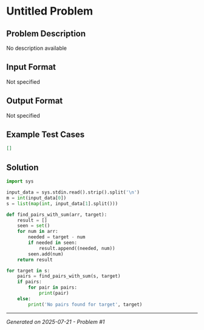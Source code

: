 # Untitled Problem

## Problem Description
No description available

## Input Format
Not specified

## Output Format
Not specified

## Example Test Cases
```json
[]
```

## Solution
```python
import sys

input_data = sys.stdin.read().strip().split('\n')
m = int(input_data[0])
s = list(map(int, input_data[1].split()))

def find_pairs_with_sum(arr, target):
    result = []
    seen = set()
    for num in arr:
        needed = target - num
        if needed in seen:
            result.append((needed, num))
        seen.add(num)
    return result

for target in s:
    pairs = find_pairs_with_sum(s, target)
    if pairs:
        for pair in pairs:
            print(pair)
    else:
        print('No pairs found for target', target)
```

---
*Generated on 2025-07-21 - Problem #1*